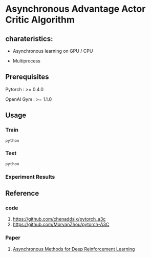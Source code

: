 # Asynchronous Advantage Actor Critic Algorithm

## charateristics:

+ Asynchronous learning on GPU / CPU

+ Multiprocess

## Prerequisites

Pytorch     :  >= 0.4.0 

OpenAI Gym  :  >= 1.1.0

## Usage

### Train

```Shell
python 
```


### Test

```Shell
python 
```

### Experiment Results


## Reference

### code
1. https://github.com/chenaddsix/pytorch_a3c
2. https://github.com/MorvanZhou/pytorch-A3C

### Paper 

1. [Asynchronous Methods for Deep Reinforcement Learning](https://arxiv.org/pdf/1602.01783.pdf)




